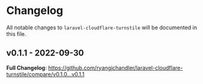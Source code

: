 # Changelog

All notable changes to `laravel-cloudflare-turnstile` will be documented in this file.

## v0.1.1 - 2022-09-30

**Full Changelog**: https://github.com/ryangjchandler/laravel-cloudflare-turnstile/compare/v0.1.0...v0.1.1
